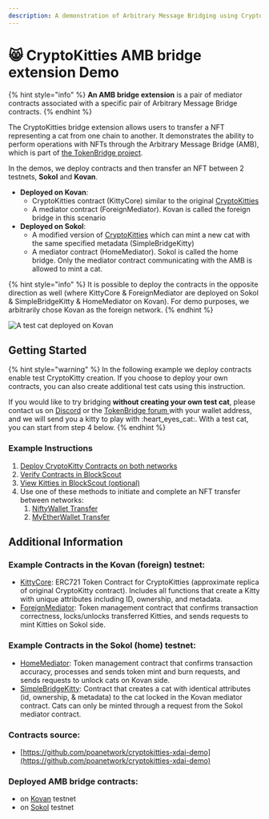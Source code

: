 ```yaml
---
description: A demonstration of Arbitrary Message Bridging using CryptoKitties
---
```


# 😸 CryptoKitties AMB bridge extension Demo

{% hint style="info" %}
**An AMB bridge extension** is a pair of mediator contracts associated with a specific pair of Arbitrary Message Bridge contracts.
{% endhint %}

The CryptoKitties bridge extension allows users to transfer a NFT representing a cat from one chain to another. It demonstrates the ability to perform operations with NFTs through the Arbitrary Message Bridge (AMB), which is part of [the TokenBridge project](https://github.com/poanetwork/tokenbridge).

In the demos, we deploy contracts and then transfer an NFT between 2 testnets, **Sokol** and **Kovan**.&#x20;

* **Deployed on Kovan**:&#x20;
  * CryptoKitties contract (KittyCore) similar to the original [CryptoKitties](https://github.com/cryptocopycats/awesome-cryptokitties/)&#x20;
  * A mediator contract (ForeignMediator). Kovan is called the foreign bridge in this scenario&#x20;
* **Deployed on Sokol**:&#x20;
  * A modified version of [CryptoKitties](https://github.com/cryptocopycats/awesome-cryptokitties/) which can mint a new cat with the same specified metadata (SimpleBridgeKitty)
  * A mediator contract (HomeMediator). Sokol is called the home bridge. Only the mediator contract communicating with the AMB is allowed to mint a cat.

{% hint style="info" %}
It is possible to deploy the contracts in the opposite direction as well (where KittyCore & ForeignMediator are deployed on Sokol & SimpleBridgeKitty & HomeMediator on Kovan). For demo purposes, we arbitrarily chose Kovan as the foreign network.
{% endhint %}

![A test cat deployed on Kovan](../../.gitbook/assets/pretty\_kitty.png)

## Getting Started

{% hint style="warning" %}
In the following example we deploy contracts enable test CryptoKitty creation. If you choose to deploy your own contracts, you can also create additional test cats using this instruction.

If you would like to try bridging **without creating your own test cat**, please contact us on [Discord](https://discord.gg/mPJ9zkq) or the [TokenBridge forum ](https://forum.poa.network/c/tokenbridge/)with your wallet address, and we will send you a kitty to play with :heart\_eyes\_cat:.  With a test cat, you can start from step 4 below.
{% endhint %}

### Example Instructions

1. [Deploy CryptoKitty Contracts on both networks](deploy-cryptokitty-contracts.md)
2. [Verify Contracts in BlockScout](verify-contracts-in-blockscout.md)
3. [View Kitties in BlockScout (optional)](view-in-blockscout.md)
4. Use one of these methods to initiate and complete an NFT transfer between networks:
   1. [NiftyWallet Transfer](niftywallet-transfer.md)
   2. [MyEtherWallet Transfer](myetherwallet-mew-transfer.md)

## Additional Information

### Example Contracts in the Kovan (foreign) testnet:

* [KittyCore](https://blockscout.com/eth/kovan/tokens/0x13AC5C6338796a31A39e74D70B0153C1bE5f53B4): ERC721 Token Contract for CryptoKitties (approximate replica of original CryptoKitty contract). Includes all functions that create a Kitty with unique attributes including ID, ownership, and metadata.
* [ForeignMediator](https://blockscout.com/eth/kovan/address/0x7dB6493D9B6D99D9A240a6914AdAd5e0E8E8BE40/transactions): Token management contract that confirms transaction correctness, locks/unlocks transferred Kitties, and sends requests to mint Kitties on Sokol side.

### Example Contracts in the Sokol (home) testnet:

* [HomeMediator](https://blockscout.com/poa/sokol/address/0x5EeC77239398FE328791E28700CAFddB2990ea97/transactions): Token management contract that confirms transaction accuracy, processes and sends token mint and burn requests, and sends requests to unlock cats on Kovan side.
* [SimpleBridgeKitty](https://blockscout.com/poa/sokol/address/0xc6a592ED792de33e6CBBF7ce04Dd9D3884B46B9A): Contract that creates a cat with identical attributes (id, ownership, & metadata) to the cat locked in the Kovan mediator contract. Cats can only be minted through a request from the Sokol mediator contract.

### Contracts source:

* [https://github.com/poanetwork/cryptokitties-xdai-demo](https://github.com/poanetwork/cryptokitties-xdai-demo)

### Deployed AMB bridge contracts:

* on [Kovan](https://blockscout.com/eth/kovan/address/0xfe446bef1dbf7afe24e81e05bc8b271c1ba9a560/contracts) testnet
* on [Sokol](https://blockscout.com/poa/sokol/address/0xfe446bef1dbf7afe24e81e05bc8b271c1ba9a560/contracts) testnet

